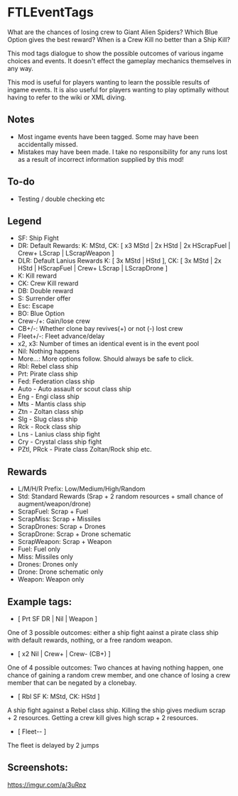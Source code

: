 # FTLEventTags

What are the chances of losing crew to Giant Alien Spiders? Which Blue Option gives the best reward? When is a Crew Kill no better than a Ship Kill?

This mod tags dialogue to show the possible outcomes of various ingame choices and events. It doesn't effect the gameplay mechanics themselves in any way.

This mod is useful for players wanting to learn the possible results of ingame events. It is also useful for players wanting to play optimally without having to refer to the wiki or XML diving.

## Notes
 * Most ingame events have been tagged. Some may have been accidentally missed.
 * Mistakes may have been made. I take no responsibility for any runs lost as a result of incorrect information supplied by this mod!

## To-do
 * Testing / double checking etc

## Legend
* SF: Ship Fight
* DR: Default Rewards: K: MStd, CK: [ x3 MStd | 2x HStd | 2x HScrapFuel | Crew+ LScrap | LScrapWeapon ] 
* DLR: Default Lanius Rewards K: [ 3x MStd | HStd ], CK: [ 3x MStd | 2x HStd | HScrapFuel | Crew+ LScrap | LScrapDrone ]
* K: Kill reward
* CK: Crew Kill reward
* DB: Double reward
* S: Surrender offer
* Esc: Escape
* BO: Blue Option
* Crew-/+: Gain/lose crew
* CB+/-: Whether clone bay revives(+) or not (-) lost crew
* Fleet+/-: Fleet advance/delay
* x2, x3: Number of times an identical event is in the event pool
* Nil: Nothing happens
* More...: More options follow. Should always be safe to click.
* Rbl: Rebel class ship
* Prt: Pirate class ship
* Fed: Federation class ship
* Auto - Auto assault or scout class ship
* Eng - Engi class ship
* Mts - Mantis class ship
* Ztn - Zoltan class ship
* Slg - Slug class ship
* Rck - Rock class ship
* Lns - Lanius class ship fight
* Cry - Crystal class ship fight
* PZtl, PRck - Pirate class Zoltan/Rock ship etc.
 

## Rewards
* L/M/H/R Prefix: Low/Medium/High/Random
* Std: Standard Rewards (Srap + 2 random resources + small chance of augment/weapon/drone)
* ScrapFuel: Scrap + Fuel
* ScrapMiss: Scrap + Missiles
* ScrapDrones: Scrap + Drones
* ScrapDrone: Scrap + Drone schematic
* ScrapWeapon: Scrap + Weapon
* Fuel: Fuel only
* Miss: Missiles only
* Drones: Drones only
* Drone: Drone schematic only
* Weapon: Weapon only

## Example tags:

* [ Prt SF DR | Nil | Weapon ] 

One of 3 possible outcomes: either a ship fight aainst a pirate class ship with default rewards, nothing, or a free random weapon.

* [ x2 Nil | Crew+ | Crew- (CB+) ]

One of 4 possible outcomes: Two chances at having nothing happen, one chance of gaining a random crew member, and one chance of losing a crew member that can be negated by a clonebay.

* [ Rbl SF K: MStd, CK: HStd ]

A ship fight against a Rebel class ship. Killing the ship gives medium scrap + 2 resources. Getting a crew kill gives high scrap + 2 resources.

* [ Fleet-- ]

The fleet is delayed by 2 jumps

## Screenshots:

https://imgur.com/a/3uRpz
